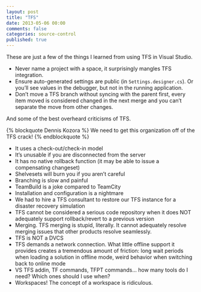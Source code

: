 ```yaml
---
layout: post
title: "TFS"
date: 2013-05-06 00:00
comments: false
categories: source-control
published: true
---
```


These are just a few of the things I learned from using TFS in Visual Studio.

 * Never name a project with a space, it surprisingly mangles TFS integration.
 * Ensure auto-generated settings are public (in `Settings.designer.cs`). Or you’ll see values in the debugger, but not in the running application.
 * Don’t move a TFS branch without syncing with the parent first, every item moved is considered changed in the next merge and you can’t separate the move from other changes.

And some of the best overheard criticisms of TFS.

{% blockquote Dennis Kozora %}
We need to get this organization off of the TFS crack!
{% endblockquote %}

 * It uses a check-out/check-in model
 * It’s unusable if you are disconnected from the server
 * It has no native rollback function (it may be able to issue a compensating changeset)
 * Shelvesets will burn you if you aren’t careful
 * Branching is slow and painful
 * TeamBuild is a joke compared to TeamCity
 * Installation and configuration is a nightmare
 * We had to hire a TFS consultant to restore our TFS instance for a disaster recovery simulation
 * TFS cannot be considered a serious code repository when it does NOT adequately support rollback/revert to a previous version
 * Merging. TFS merging is stupid, literally. It cannot adequately resolve merging issues that other products resolve seamlessly.
 * TFS is NOT a DVCS
 * TFS demands a network connection. What little offline support it provides creates a tremendous amount of friction: long wait periods when loading a solution in offline mode, weird behavior when switching back to online mode
 * VS TFS addin, TF commands, TFPT commands... how many tools do I need? Which ones should I use when?
 * Workspaces! The concept of a workspace is ridiculous.
